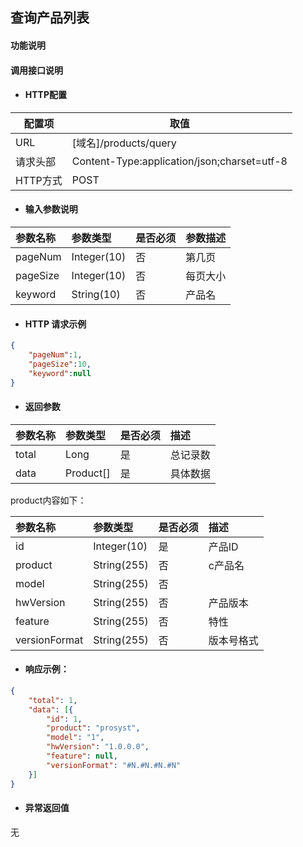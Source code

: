 ## 查询产品列表

#### 功能说明



#### 调用接口说明

* #### HTTP配置

| 配置项 | 取值 |
| --- | --- |
| URL | \[域名\]/products/query|
| 请求头部 | Content-Type:application/json;charset=utf-8 |
| HTTP方式 | POST|

* #### 输入参数说明

| 参数名称 | 参数类型 | 是否必须 | 参数描述 |
| :--- | :--- | :--- | :--- |
| pageNum| Integer\(10\) | 否 | 第几页|
| pageSize| Integer\(10\) | 否 |每页大小 |
| keyword| String\(10\) | 否 | 产品名|


* #### HTTP 请求示例

```json
{
    "pageNum":1,
    "pageSize":10,
    "keyword":null
}
```

* #### 返回参数

| 参数名称 | 参数类型 | 是否必须 | 描述 |
| :--- | :--- | :--- | :--- |
| total| Long | 是 | 总记录数 |
| data| Product[]| 是 | 具体数据 |

product内容如下：

| 参数名称 | 参数类型 | 是否必须 | 描述 |
| :--- | :--- | :--- | :--- |
| id| Integer\(10\) | 是 | 产品ID |
| product| String\(255\) | 否 | c产品名   |
| model | String\(255\) | 否 |   |
| hwVersion | String\(255\) | 否 | 产品版本  |
| feature | String\(255\) | 否 | 特性   |
| versionFormat | String\(255\) | 否 | 版本号格式  |



* #### 响应示例：

```json
{
	"total": 1,
	"data": [{
		"id": 1,
		"product": "prosyst",
		"model": "1",
		"hwVersion": "1.0.0.0",
		"feature": null,
		"versionFormat": "#N.#N.#N.#N"
	}]
}
```

* #### 异常返回值

无



